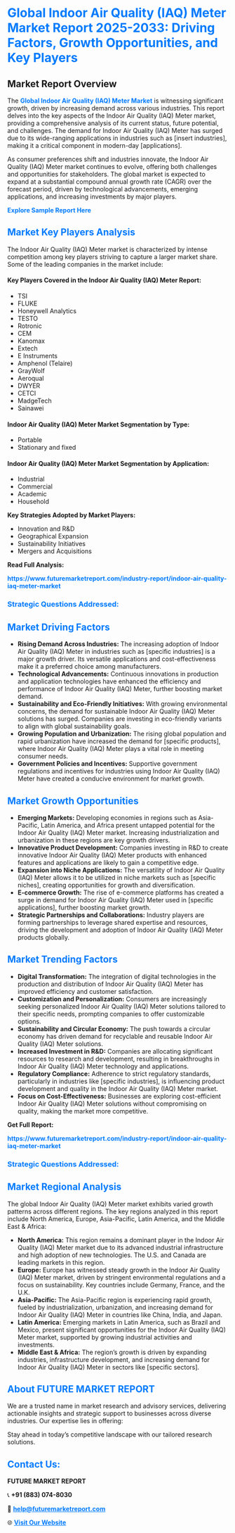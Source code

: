 <h1 style="color: #007BFF;">Global Indoor Air Quality (IAQ) Meter Market Report 2025-2033: Driving Factors, Growth Opportunities, and Key Players</h1>

<section id="overview">
<h2>Market Report Overview</h2>
<p>The <a href="https://www.futuremarketreport.com/industry-report/indoor-air-quality-iaq-meter-market" style="color: #007BFF; text-decoration: none;"><strong>Global Indoor Air Quality (IAQ) Meter Market</strong></a> is witnessing significant growth, driven by increasing demand across various industries. This report delves into the key aspects of the Indoor Air Quality (IAQ) Meter market, providing a comprehensive analysis of its current status, future potential, and challenges. The demand for Indoor Air Quality (IAQ) Meter has surged due to its wide-ranging applications in industries such as [insert industries], making it a critical component in modern-day [applications].</p>
<p>As consumer preferences shift and industries innovate, the Indoor Air Quality (IAQ) Meter market continues to evolve, offering both challenges and opportunities for stakeholders. The global market is expected to expand at a substantial compound annual growth rate (CAGR) over the forecast period, driven by technological advancements, emerging applications, and increasing investments by major players.</p>
</section>

<section id="overview">
<p><a href="https://www.futuremarketreport.com/request-sample/reportId=27304" style="color: #007BFF; text-decoration: none;"><strong>Explore Sample Report Here</strong></a></p>
</section>

<section id="key-players">
<h2 style="color: #007BFF;">Market Key Players Analysis</h2>
<p>The Indoor Air Quality (IAQ) Meter market is characterized by intense competition among key players striving to capture a larger market share. Some of the leading companies in the market include:</p>
<h4>Key Players Covered in the Indoor Air Quality (IAQ) Meter Report:</h4>
<ul><li>TSI</li><li>FLUKE</li><li>Honeywell Analytics</li><li>TESTO</li><li>Rotronic</li><li>CEM</li><li>Kanomax</li><li>Extech</li><li>E Instruments</li><li>Amphenol (Telaire)</li><li>GrayWolf</li><li>Aeroqual</li><li>DWYER</li><li>CETCI</li><li>MadgeTech</li><li>Sainawei</li></ul>
<h4>Indoor Air Quality (IAQ) Meter Market Segmentation by Type:</h4>
<ul><li>Portable</li><li>Stationary and fixed</li></ul>

<h4>Indoor Air Quality (IAQ) Meter Market Segmentation by Application:</h4>
<ul><li>Industrial</li><li>Commercial</li><li>Academic</li><li>Household</li></ul>
<p><strong>Key Strategies Adopted by Market Players:</strong></p>
<ul>
<li>Innovation and R&D</li>
<li>Geographical Expansion</li>
<li>Sustainability Initiatives</li>
<li>Mergers and Acquisitions</li>
</ul>
</section>

<section>
<p><strong>Read Full Analysis: </strong></p><a href="https://www.futuremarketreport.com/industry-report/indoor-air-quality-iaq-meter-market" style="color: #007BFF; text-decoration: none;"><strong>https://www.futuremarketreport.com/industry-report/indoor-air-quality-iaq-meter-market</strong></a>
<h3 style="color: #007BFF;">Strategic Questions Addressed:</h3>
</section>

<section id="driving-factors">
<h2 style="color: #007BFF;">Market Driving Factors</h2>
<ul>
<li><strong>Rising Demand Across Industries:</strong> The increasing adoption of Indoor Air Quality (IAQ) Meter in industries such as [specific industries] is a major growth driver. Its versatile applications and cost-effectiveness make it a preferred choice among manufacturers.</li>
<li><strong>Technological Advancements:</strong> Continuous innovations in production and application technologies have enhanced the efficiency and performance of Indoor Air Quality (IAQ) Meter, further boosting market demand.</li>
<li><strong>Sustainability and Eco-Friendly Initiatives:</strong> With growing environmental concerns, the demand for sustainable Indoor Air Quality (IAQ) Meter solutions has surged. Companies are investing in eco-friendly variants to align with global sustainability goals.</li>
<li><strong>Growing Population and Urbanization:</strong> The rising global population and rapid urbanization have increased the demand for [specific products], where Indoor Air Quality (IAQ) Meter plays a vital role in meeting consumer needs.</li>
<li><strong>Government Policies and Incentives:</strong> Supportive government regulations and incentives for industries using Indoor Air Quality (IAQ) Meter have created a conducive environment for market growth.</li>
</ul>
</section>

<section id="growth-opportunities">
<h2 style="color: #007BFF;">Market Growth Opportunities</h2>
<ul>
<li><strong>Emerging Markets:</strong> Developing economies in regions such as Asia-Pacific, Latin America, and Africa present untapped potential for the Indoor Air Quality (IAQ) Meter market. Increasing industrialization and urbanization in these regions are key growth drivers.</li>
<li><strong>Innovative Product Development:</strong> Companies investing in R&D to create innovative Indoor Air Quality (IAQ) Meter products with enhanced features and applications are likely to gain a competitive edge.</li>
<li><strong>Expansion into Niche Applications:</strong> The versatility of Indoor Air Quality (IAQ) Meter allows it to be utilized in niche markets such as [specific niches], creating opportunities for growth and diversification.</li>
<li><strong>E-commerce Growth:</strong> The rise of e-commerce platforms has created a surge in demand for Indoor Air Quality (IAQ) Meter used in [specific applications], further boosting market growth.</li>
<li><strong>Strategic Partnerships and Collaborations:</strong> Industry players are forming partnerships to leverage shared expertise and resources, driving the development and adoption of Indoor Air Quality (IAQ) Meter products globally.</li>
</ul>
</section>

<section id="trending-factors">
<h2 style="color: #007BFF;">Market Trending Factors</h2>
<ul>
<li><strong>Digital Transformation:</strong> The integration of digital technologies in the production and distribution of Indoor Air Quality (IAQ) Meter has improved efficiency and customer satisfaction.</li>
<li><strong>Customization and Personalization:</strong> Consumers are increasingly seeking personalized Indoor Air Quality (IAQ) Meter solutions tailored to their specific needs, prompting companies to offer customizable options.</li>
<li><strong>Sustainability and Circular Economy:</strong> The push towards a circular economy has driven demand for recyclable and reusable Indoor Air Quality (IAQ) Meter solutions.</li>
<li><strong>Increased Investment in R&D:</strong> Companies are allocating significant resources to research and development, resulting in breakthroughs in Indoor Air Quality (IAQ) Meter technology and applications.</li>
<li><strong>Regulatory Compliance:</strong> Adherence to strict regulatory standards, particularly in industries like [specific industries], is influencing product development and quality in the Indoor Air Quality (IAQ) Meter market.</li>
<li><strong>Focus on Cost-Effectiveness:</strong> Businesses are exploring cost-efficient Indoor Air Quality (IAQ) Meter solutions without compromising on quality, making the market more competitive.</li>
</ul>
</section>

<section>
<p><strong>Get Full Report: </strong></p><a href="https://www.futuremarketreport.com/industry-report/indoor-air-quality-iaq-meter-market" style="color: #007BFF; text-decoration: none;"><strong>https://www.futuremarketreport.com/industry-report/indoor-air-quality-iaq-meter-market</strong></a>
<h3 style="color: #007BFF;">Strategic Questions Addressed:</h3>
</section>


<section id="regional-analysis">
<h2 style="color: #007BFF;">Market Regional Analysis</h2>
<p>The global Indoor Air Quality (IAQ) Meter market exhibits varied growth patterns across different regions. The key regions analyzed in this report include North America, Europe, Asia-Pacific, Latin America, and the Middle East & Africa:</p>
<ul>
<li><strong>North America:</strong> This region remains a dominant player in the Indoor Air Quality (IAQ) Meter market due to its advanced industrial infrastructure and high adoption of new technologies. The U.S. and Canada are leading markets in this region.</li>
<li><strong>Europe:</strong> Europe has witnessed steady growth in the Indoor Air Quality (IAQ) Meter market, driven by stringent environmental regulations and a focus on sustainability. Key countries include Germany, France, and the U.K.</li>
<li><strong>Asia-Pacific:</strong> The Asia-Pacific region is experiencing rapid growth, fueled by industrialization, urbanization, and increasing demand for Indoor Air Quality (IAQ) Meter in countries like China, India, and Japan.</li>
<li><strong>Latin America:</strong> Emerging markets in Latin America, such as Brazil and Mexico, present significant opportunities for the Indoor Air Quality (IAQ) Meter market, supported by growing industrial activities and investments.</li>
<li><strong>Middle East & Africa:</strong> The region’s growth is driven by expanding industries, infrastructure development, and increasing demand for Indoor Air Quality (IAQ) Meter in sectors like [specific sectors].</li>
</ul>
</section>

<footer>
<h2 style="color: #007BFF;">About FUTURE MARKET REPORT</h2>
<p>We are a trusted name in market research and advisory services, delivering actionable insights and strategic support to businesses across diverse industries. Our expertise lies in offering:</p>

<p>Stay ahead in today’s competitive landscape with our tailored research solutions.</p>

<h2 style="color: #007BFF;">Contact Us:</h2>
<p><strong>FUTURE MARKET REPORT</strong></p>
<p>📞 <strong>+91 (883) 074-8030</strong></p>
<p>📧 <strong><a href="mailto:help@futuremarketreport.com" style="color: #007BFF;">help@futuremarketreport.com</a></strong></p>
<p>🌐 <strong><a href="https://www.futuremarketreport.com/" style="color: #007BFF;">Visit Our Website</a></strong></p>
</footer>